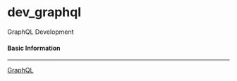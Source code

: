 # dev_graphql
GraphQL Development

#### Basic Information
___
[GraphQL](https://graphql.org/graphql-js/)
